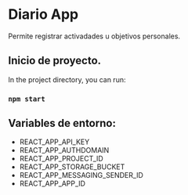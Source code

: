 # Diario App

Permite registrar activadades u objetivos personales.

## Inicio de proyecto.

In the project directory, you can run:
### `npm start`



## Variables de entorno: 

- REACT_APP_API_KEY
- REACT_APP_AUTHDOMAIN
- REACT_APP_PROJECT_ID
- REACT_APP_STORAGE_BUCKET
- REACT_APP_MESSAGING_SENDER_ID
- REACT_APP_APP_ID

